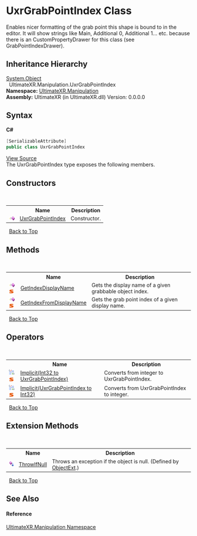 # UxrGrabPointIndex Class
 

Enables nicer formatting of the grab point this shape is bound to in the editor. It will show strings like Main, Additional 0, Additional 1... etc. because there is an CustomPropertyDrawer for this class (see GrabPointIndexDrawer).


## Inheritance Hierarchy
<a href="https://docs.microsoft.com/dotnet/api/system.object" target="_blank" rel="noopener noreferrer">System.Object</a><br />&nbsp;&nbsp;UltimateXR.Manipulation.UxrGrabPointIndex<br />
**Namespace:**&nbsp;<a href="N_UltimateXR_Manipulation">UltimateXR.Manipulation</a><br />**Assembly:**&nbsp;UltimateXR (in UltimateXR.dll) Version: 0.0.0.0

## Syntax

**C#**<br />
``` C#
[SerializableAttribute]
public class UxrGrabPointIndex
```

<a href="UltimateXR/Scripts/Manipulation/UxrGrabPointIndex.cs" rel="noopener noreferrer" title="View the source code">View Source</a><br />
The UxrGrabPointIndex type exposes the following members.


## Constructors
&nbsp;<table><tr><th></th><th>Name</th><th>Description</th></tr><tr><td>![Public method](media/pubmethod.gif "Public method")</td><td><a href="M_UltimateXR_Manipulation_UxrGrabPointIndex__ctor">UxrGrabPointIndex</a></td><td>
Constructor.</td></tr></table>&nbsp;
<a href="#uxrgrabpointindex-class">Back to Top</a>

## Methods
&nbsp;<table><tr><th></th><th>Name</th><th>Description</th></tr><tr><td>![Public method](media/pubmethod.gif "Public method")![Static member](media/static.gif "Static member")</td><td><a href="M_UltimateXR_Manipulation_UxrGrabPointIndex_GetIndexDisplayName">GetIndexDisplayName</a></td><td>
Gets the display name of a given grabbable object index.</td></tr><tr><td>![Public method](media/pubmethod.gif "Public method")![Static member](media/static.gif "Static member")</td><td><a href="M_UltimateXR_Manipulation_UxrGrabPointIndex_GetIndexFromDisplayName">GetIndexFromDisplayName</a></td><td>
Gets the grab point index of a given display name.</td></tr></table>&nbsp;
<a href="#uxrgrabpointindex-class">Back to Top</a>

## Operators
&nbsp;<table><tr><th></th><th>Name</th><th>Description</th></tr><tr><td>![Public operator](media/puboperator.gif "Public operator")![Static member](media/static.gif "Static member")</td><td><a href="M_UltimateXR_Manipulation_UxrGrabPointIndex_op_Implicit">Implicit(Int32 to UxrGrabPointIndex)</a></td><td>
Converts from integer to UxrGrabPointIndex.</td></tr><tr><td>![Public operator](media/puboperator.gif "Public operator")![Static member](media/static.gif "Static member")</td><td><a href="M_UltimateXR_Manipulation_UxrGrabPointIndex_op_Implicit_1">Implicit(UxrGrabPointIndex to Int32)</a></td><td>
Converts from UxrGrabPointIndex to integer.</td></tr></table>&nbsp;
<a href="#uxrgrabpointindex-class">Back to Top</a>

## Extension Methods
&nbsp;<table><tr><th></th><th>Name</th><th>Description</th></tr><tr><td>![Public Extension Method](media/pubextension.gif "Public Extension Method")</td><td><a href="M_UltimateXR_Extensions_System_ObjectExt_ThrowIfNull">ThrowIfNull</a></td><td>
Throws an exception if the object is null.
 (Defined by <a href="T_UltimateXR_Extensions_System_ObjectExt">ObjectExt</a>.)</td></tr></table>&nbsp;
<a href="#uxrgrabpointindex-class">Back to Top</a>

## See Also


#### Reference
<a href="N_UltimateXR_Manipulation">UltimateXR.Manipulation Namespace</a><br />